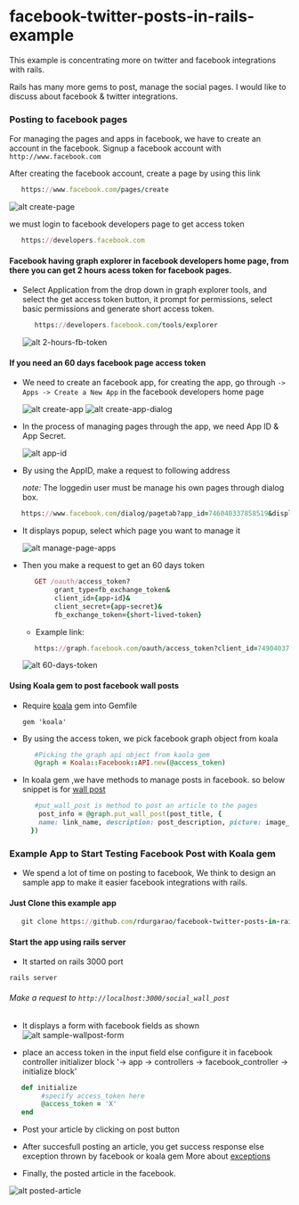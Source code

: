 facebook-twitter-posts-in-rails-example
=======================================

This example is concentrating more on twitter and facebook integrations with rails.

Rails has many more gems to post, manage the social pages. I would like to discuss about facebook & twitter integrations.

### Posting to facebook pages

  For managing the pages and apps in facebook, we have to create an account in the facebook.
  Signup a facebook account with
  ` http://www.facebook.com `

  After creating the facebook account, create a page by using this link
  ```ruby
     https://www.facebook.com/pages/create
  ```

  ![alt create-page](https://raw.githubusercontent.com/rdurgarao/facebook-twitter-posts-in-rails-example/social-integrations/public/facebook_images/create_fb_page.png)

  we must login to facebook developers page to get access token
  ```ruby
     https://developers.facebook.com
  ```

#### Facebook having graph explorer in facebook developers home page, from there you can get 2 hours acess token for facebook pages.

- Select Application from the drop down in graph explorer tools, and select the get access token button, it prompt for permissions, select basic permissions and generate short access token.

  ```ruby
     https://developers.facebook.com/tools/explorer
  ```

  ![alt 2-hours-fb-token](https://raw.githubusercontent.com/rdurgarao/facebook-twitter-posts-in-rails-example/social-integrations/public/facebook_images/2_hours_token_graph.png)

#### If you need an 60 days facebook page access token

 - We need to create an facebook app, for creating the app, go through
    `-> Apps -> Create a New App` in the facebook developers home page

    ![alt create-app](https://raw.githubusercontent.com/rdurgarao/facebook-twitter-posts-in-rails-example/social-integrations/public/facebook_images/create_app.png)
    ![alt create-app-dialog](https://raw.githubusercontent.com/rdurgarao/facebook-twitter-posts-in-rails-example/social-integrations/public/facebook_images/create_app_dialog.png)

 - In the process of managing pages through the app, we need App ID & App Secret.

    ![alt app-id](https://raw.githubusercontent.com/rdurgarao/facebook-twitter-posts-in-rails-example/social-integrations/public/facebook_images/fb_app_id.png)

 - By using the AppID, make a request to following address

    *note:* The loggedin user must be manage his own pages through dialog box.

  ```ruby
     https://www.facebook.com/dialog/pagetab?app_id=746040337858519&display=popup&next=http://www.facebook.com
  ```

 - It displays popup, select which page you want to manage it

    ![alt manage-page-apps](https://raw.githubusercontent.com/rdurgarao/facebook-twitter-posts-in-rails-example/social-integrations/public/facebook_images/manage-page-apps.png)

 - Then you make a request to get an 60 days token

    ```ruby
       GET /oauth/access_token?
            grant_type=fb_exchange_token&
            client_id={app-id}&
            client_secret={app-secret}&
            fb_exchange_token={short-lived-token}
    ```

    - Example link:

    ```ruby
       https://graph.facebook.com/oauth/access_token?client_id=749040378850589&client_secret=650d69481ea9deded7bddfc02816c2fb&grant_type=fb_exchange_token&fb_exchange_token=CAAKlnDxRGdcBAPFw25K59XoAF6ZBm3FpNAZABqI6mQYAudH8XCnt4ZCB0gN7vR3pahx25gu1jp9jARwfIqReUdBYfnPL8QNhso1neCfyQeRR0t4AElurhVhRo6o1bI1AFOGedb4JVDDZCCRDfBafZC6jEsqWZCdhrKTrzhpZCrBwqNkkRTNJ1RXStCnmIVfB0UZD
     ```

    ![alt 60-days-token](https://raw.githubusercontent.com/rdurgarao/facebook-twitter-posts-in-rails-example/social-integrations/public/facebook_images/60-days-token.png)

#### Using Koala gem to post facebook wall posts

  - Require [koala](https://github.com/arsduo/koala) gem into Gemfile

    ``` gem 'koala' ```

  - By using the access token, we pick facebook graph object from koala

     ```ruby
        #Picking the graph api object from kaola gem
        @graph = Koala::Facebook::API.new(@access_token)
     ```

  - In koala gem ,we have methods to manage posts in facebook. so below snippet is for [wall post](http://rubydoc.info/gems/koala/1.9.0/Koala/Facebook/GraphAPIMethods#put_wall_post-instance_method)

      ```ruby
         #put_wall_post is method to post an article to the pages
          post_info = @graph.put_wall_post(post_title, {
          name: link_name, description: post_description, picture: image_url, link: page_link
        })
      ```

### Example App to Start Testing Facebook Post with Koala gem
- We spend a lot of time on posting to facebook, We think to design an sample app to make it easier facebook integrations with rails.

#### Just Clone this example app
 ```ruby
    git clone https://github.com/rdurgarao/facebook-twitter-posts-in-rails-example.git
  ```

#### Start the app using rails server
 - It started on rails 3000 port

  ``` rails server ```

###### Make a request to `http://localhost:3000/social_wall_post`

  - It displays a form with facebook fields as shown
    ![alt sample-wallpost-form](https://raw.githubusercontent.com/rdurgarao/facebook-twitter-posts-in-rails-example/social-integrations/public/facebook_images/social_wall_post_form.png)

  - place an access token in the input field else configure it in facebook controller initializer block '-> app -> controllers -> facebook_controller -> initialize block'

  ```ruby
     def initialize
          #specify access_token here
          @access_token = 'X'
     end
  ```
  - Post your article by clicking on post button

  - After succesfull posting an article, you get success response else exception thrown by facebook or koala gem
    More about [exceptions](http://rubydoc.info/gems/koala/1.9.0/Koala/Facebook/APIError)

  - Finally, the posted article in the facebook.

   ![alt posted-article](https://raw.githubusercontent.com/rdurgarao/facebook-twitter-posts-in-rails-example/social-integrations/public/facebook_images/posted_article.png)

